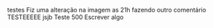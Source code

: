 testes
Fiz uma alteração na imagem as 21h
fazendo outro comentário
TESTEEEEE
jsjb
Teste 500
Escrever algo 
